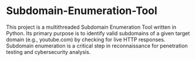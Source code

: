 # Subdomain-Enumeration-Tool
This project is a multithreaded Subdomain Enumeration Tool written in Python. Its primary purpose is to identify valid subdomains of a given target domain (e.g., youtube.com) by checking for live HTTP responses. Subdomain enumeration is a critical step in reconnaissance for penetration testing and cybersecurity analysis.
